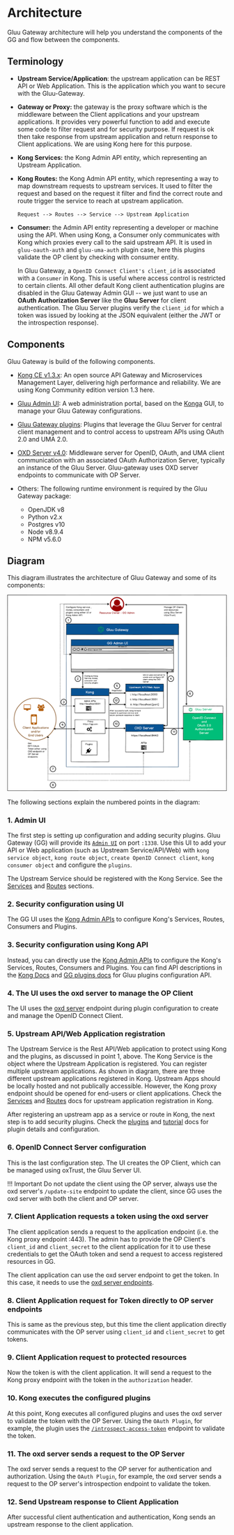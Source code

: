 # Architecture

Gluu Gateway architecture will help you understand the components of the GG and flow between the components. 

## Terminology

- **Upstream Service/Application**: the upstream application can be REST API or Web Application. This is the application which you want to secure with the Gluu-Gateway.   

- **Gateway or Proxy:** the gateway is the proxy software which is the middleware between the Client applications and your upstream applications. It provides very powerful function to add and execute some code to filter request and for security purpose. If request is ok then take response from upstream application and return response to Client applications. We are using Kong here for this purpose. 

- **Kong Services:** the Kong Admin API entity, which representing an Upstream Application.

- **Kong Routes:** the Kong Admin API entity, which representing a way to map downstream requests to upstream services. It used to filter the request and based on the request it filter and find the correct route and route trigger the service to reach at upstream application.
  ```
  Request --> Routes --> Service --> Upstream Application
  ```
 
- **Consumer:** the Admin API entity representing a developer or machine using the API. When using Kong, a Consumer only communicates with Kong which proxies every call to the said upstream API. It is used in `gluu-oauth-auth` and `gluu-uma-auth` plugin case, here this plugins validate the OP client by checking with consumer entity.
  
     In Gluu Gateway, a `OpenID Connect Client's client_id` is associated with a `Consumer` in Kong. This is useful where access control is restricted to certain clients. All other default Kong client authentication plugins are disabled in the Gluu Gateway Admin GUI -- we just want to use an **OAuth Authorization Server** like the **Gluu Server** for client authentication. The Gluu Server plugins verify the `client_id` for which a token was issued by looking at the JSON equivalent (either the JWT or the introspection response).

## Components

Gluu Gateway is build of the following components.

- [Kong CE v1.3.x](https://konghq.com/community/): An open source API Gateway and Microservices Management Layer, delivering high performance and reliability. We are using Kong Community edition version 1.3 here. 

- [Gluu Admin UI](https://github.com/GluuFederation/gluu-gateway/tree/version_4.0/konga): A web administration portal, based on the [Konga](https://github.com/pantsel/konga) GUI, to manage your Gluu Gateway configurations.

- [Gluu Gateway plugins](https://github.com/GluuFederation/gluu-gateway/tree/version_4.0/kong/plugins): Plugins that leverage the Gluu Server for central client management and to control access to upstream APIs using OAuth 2.0 and UMA 2.0.

- [OXD Server v4.0](https://www.gluu.org/docs/oxd/4.0): Middleware server for OpenID, OAuth, and UMA client communication with an associated OAuth Authorization Server, typically an instance of the Gluu Server. Gluu-gateway uses OXD server endpoints to communicate with OP Server.

- Others: The following runtime environment is required by the Gluu Gateway package:
    - OpenJDK v8
    - Python v2.x
    - Postgres v10
    - Node v8.9.4
    - NPM v5.6.0

## Diagram 

This diagram illustrates the architecture of Gluu Gateway and some of its components:

![gg-architecture.png](img/gg-architecture.png)

The following sections explain the numbered points in the diagram:

### 1. Admin UI

The first step is setting up configuration and adding security plugins. Gluu Gateway (GG) will provide its [`Admin UI`](./admin-gui.md) on port `:1338`. Use this UI to add your API or Web application (such as Upstream Service/API/Web) with `kong service object`, `kong route object`, `create OpenID Connect client`, `kong consumer object` and configure the `plugins`. 

The Upstream Service should be registered with the Kong Service. See the [Services](./admin-gui.md#services) and [Routes](./admin-gui.md#routes) sections.

### 2. Security configuration using UI

The GG UI uses the [Kong Admin APIs](https://docs.konghq.com/1.3.x/admin-api/) to configure Kong's Services, Routes, Consumers and Plugins.

### 3. Security configuration using Kong API

Instead, you can directly use the [Kong Admin APIs](https://docs.konghq.com/1.3.x/admin-api/) to configure the Kong's Services, Routes, Consumers and Plugins. You can find API descriptions in the [Kong Docs](https://docs.konghq.com/1.3.x/admin-api/) and [GG plugins docs](./plugin/gluu-openid-connect-uma-pep.md) for Gluu plugins configuration API.

### 4. The UI uses the oxd server to manage the OP Client

The UI uses the [oxd server](https://gluu.org/docs/oxd/4.0/) endpoint during plugin configuration to create and manage the OpenID Connect Client.

### 5. Upstream API/Web Application registration

The Upstream Service is the Rest API/Web application to protect using Kong and the plugins, as discussed in point 1, above. The Kong Service is the object where the Upstream Application is registered. You can register multiple upstream applications. As shown in diagram, there are three different upstream applications registered in Kong. Upstream Apps should be locally hosted and not publically accessible. However, the Kong proxy endpoint should be opened for end-users or client applications. Check the [Services](./admin-gui.md#services) and [Routes](./admin-gui.md#routes) docs for upstream application registration in Kong.

After registering an upstream app as a service or route in Kong, the next step is to add security plugins. Check the [plugins](./plugin/gluu-openid-connect-uma-pep.md) and [tutorial](./tutorials/oidc-steppedup-auth-tutorial.md) docs for plugin details and configuration.

### 6. OpenID Connect Server configuration

This is the last configuration step. The UI creates the OP Client, which can be managed using oxTrust, the Gluu Server UI.

!!! Important
    Do not update the client using the OP server, always use the oxd server's `/update-site` endpoint to update the client, since GG uses the oxd server with both the client and OP server.
    
### 7. Client Application requests a token using the oxd server

The client application sends a request to the application endpoint (i.e. the Kong proxy endpoint :443). The admin has to provide the OP Client's `client_id` and `client_secret` to the client application for it to use these credentials to get the OAuth token and send a request to access registered resources in GG.

The client application can use the oxd server endpoint to get the token. In this case, it needs to use the [oxd server endpoints](https://gluu.org/docs/oxd/4.0/api/).

### 8. Client Application request for Token directly to OP server endpoints

This is same as the previous step, but this time the client application directly communicates with the OP server using `client_id` and `client_secret` to get tokens.

### 9. Client Application request to protected resources

Now the token is with the client application. It will send a request to the Kong proxy endpoint with the token in the `authorization` header. 

### 10. Kong executes the configured plugins

At this point, Kong executes all configured plugins and uses the oxd server to validate the token with the OP Server. Using the `OAuth Plugin`, for example, the plugin uses the [`/introspect-access-token`](https://gluu.org/docs/oxd/4.0/api/#introspect-access-token) endpoint to validate the token.

### 11. The oxd server sends a request to the OP Server

The oxd server sends a request to the OP server for authentication and authorization. Using the `OAuth Plugin`, for example, the oxd server sends a request to the OP server's introspection endpoint to validate the token.

### 12. Send Upstream response to Client Application

After successful client authentication and authentication, Kong sends an upstream response to the client application.

